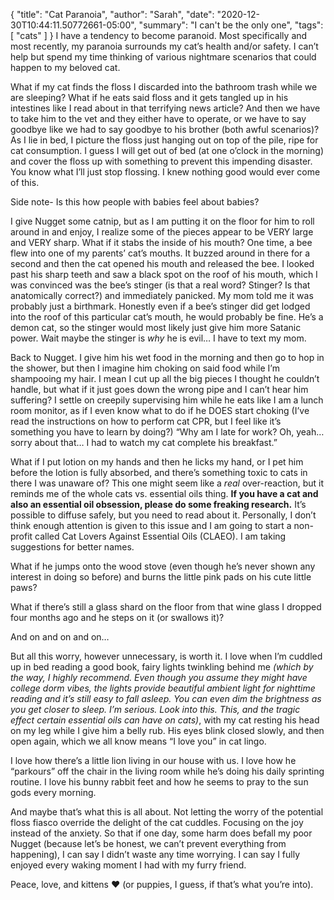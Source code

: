 {
    "title": "Cat Paranoia",
    "author": "Sarah",
    "date": "2020-12-30T10:44:11.50772661-05:00",
    "summary": "I can't be the only one",
    "tags": [
        "cats"
    ]
}
I have a tendency to become paranoid. Most specifically and most
recently, my paranoia surrounds my cat’s health and/or safety. I can’t
help but spend my time thinking of various nightmare scenarios that
could happen to my beloved cat.

What if my cat finds the floss I discarded into the bathroom trash while
we are sleeping? What if he eats said floss and it gets tangled up in
his intestines like I read about in that terrifying news article? And
then we have to take him to the vet and they either have to operate, or
we have to say goodbye like we had to say goodbye to his brother (both
awful scenarios)? As I lie in bed, I picture the floss just hanging out
on top of the pile, ripe for cat consumption. I guess I will get out of
bed (at one o’clock in the morning) and cover the floss up with
something to prevent this impending disaster. You know what I’ll just
stop flossing. I knew nothing good would ever come of this.

Side note- Is this how people with babies feel about babies?

I give Nugget some catnip, but as I am putting it on the floor for him
to roll around in and enjoy, I realize some of the pieces appear to be
VERY large and VERY sharp. What if it stabs the inside of his mouth? One
time, a bee flew into one of my parents’ cat’s mouths. It buzzed around
in there for a second and then the cat opened his mouth and released the
bee. I looked past his sharp teeth and saw a black spot on the roof of
his mouth, which I was convinced was the bee’s stinger (is that a real
word? Stinger? Is that anatomically correct?) and immediately panicked.
My mom told me it was probably just a birthmark. Honestly even if a
bee’s stinger did get lodged into the roof of this particular cat’s
mouth, he would probably be fine. He’s a demon cat, so the stinger would
most likely just give him more Satanic power. Wait maybe the stinger is
*why* he is evil… I have to text my mom.

Back to Nugget. I give him his wet food in the morning and then go to
hop in the shower, but then I imagine him choking on said food while I’m
shampooing my hair. I mean I cut up all the big pieces I thought he
couldn’t handle, but what if it just goes down the wrong pipe and I
can’t hear him suffering? I settle on creepily supervising him while
he eats like I am a lunch room monitor, as if I even know what to do if
he DOES start choking (I’ve read the instructions on how to perform cat
CPR, but I feel like it’s something you have to learn by doing?) “Why am
I late for work? Oh, yeah… sorry about that… I had to watch my cat
complete his breakfast.”

What if I put lotion on my hands and then he licks my hand, or I pet him
before the lotion is fully absorbed, and there’s something toxic to cats
in there I was unaware of? This one might seem like a *real*
over-reaction, but it reminds me of the whole cats vs. essential oils
thing. **If you have a cat and also an essential oil obsession, please
do some freaking research.** It’s possible to diffuse safely, but you
need to read about it. Personally, I don’t think enough attention is
given to this issue and I am going to start a non-profit called Cat
Lovers Against Essential Oils (CLAEO). I am taking suggestions for
better names.

What if he jumps onto the wood stove (even though he’s never shown any
interest in doing so before) and burns the little pink pads on his cute
little paws?

What if there’s still a glass shard on the floor from that wine glass I
dropped four months ago and he steps on it (or swallows it)?

And on and on and on…

But all this worry, however unnecessary, is worth it. I love when I’m
cuddled up in bed reading a good book, fairy lights twinkling behind me
*(which by the way, I highly recommend. Even though you assume they
might have college dorm vibes, the lights provide beautiful ambient
light for nighttime reading and it’s still easy to fall asleep. You can
even dim the brightness as you get closer to sleep. I’m serious. Look
into this. This, and the tragic effect certain essential oils can have
on cats)*, with my cat resting his head on my leg while I give him a
belly rub. His eyes blink closed slowly, and then open again, which we
all know means “I love you” in cat lingo.

I love how there’s a little lion living in our house with us. I love how
he “parkours” off the chair in the living room while he’s doing his
daily sprinting routine. I love his bunny rabbit feet and how he seems
to pray to the sun gods every morning.

And maybe that’s what this is all about. Not letting the worry of the
potential floss fiasco override the delight of the cat cuddles. Focusing
on the joy instead of the anxiety. So that if one day, some harm does
befall my poor Nugget (because let’s be honest, we can’t prevent
everything from happening), I can say I didn’t waste any time worrying.
I can say I fully enjoyed every waking moment I had with my furry
friend.

Peace, love, and kittens :heart: (or puppies, I guess, if that’s what
you’re into).
